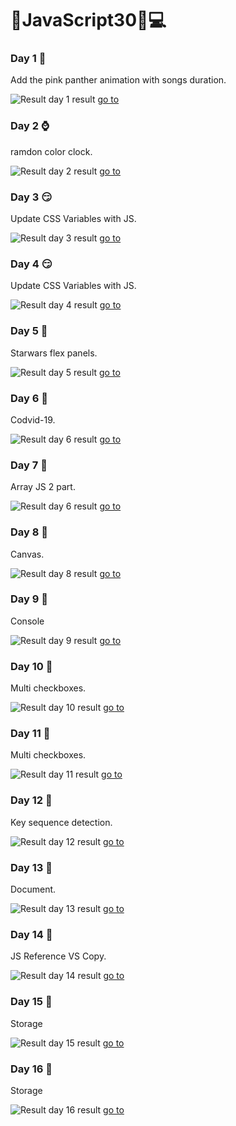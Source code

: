 # :hammer:JavaScript30:rocket::computer:

### Day 1 :tiger:
Add the pink panther animation with songs duration. 

![Result day 1](https://github.com/DavidAlejandroM/JavaScript30/blob/master/01-day/assets/img/01-day.png?raw=true)
result [go to](https://davidalejandrom.github.io/JavaScript30/01-day/index.html)


### Day 2 :watch:
ramdon color clock. 

![Result day 2](https://github.com/DavidAlejandroM/JavaScript30/blob/master/02-day/assets/img/02-day.png?raw=true)
result [go to](https://davidalejandrom.github.io/JavaScript30/02-day/index.html)


### Day 3 :smirk:
Update CSS Variables with JS. 

![Result day 3](https://github.com/DavidAlejandroM/JavaScript30/blob/master/03-day/assets/img/03-day.png?raw=true)
result [go to](https://davidalejandrom.github.io/JavaScript30/03-day/index.html)


### Day 4 :smirk:
Update CSS Variables with JS. 

![Result day 4](https://github.com/DavidAlejandroM/JavaScript30/blob/master/04-day/assets/img/04-day.png?raw=true)
result [go to](https://davidalejandrom.github.io/JavaScript30/04-day/index.html)


### Day 5 :rocket:
Starwars flex panels. 

![Result day 5](https://github.com/DavidAlejandroM/JavaScript30/blob/master/05-day/assets/img/05-day.png?raw=true)
result [go to](https://davidalejandrom.github.io/JavaScript30/05-day/index.html)


### Day 6 :rocket:
Codvid-19. 

![Result day 6](https://github.com/DavidAlejandroM/JavaScript30/blob/master/06-day/assets/img/06-day.png?raw=true)
result [go to](https://davidalejandrom.github.io/JavaScript30/06-day/index.html)


### Day 7 :rocket:
Array JS 2 part. 

![Result day 6](https://github.com/DavidAlejandroM/JavaScript30/blob/master/07-day/assets/img/day.png?raw=true)
result [go to](https://davidalejandrom.github.io/JavaScript30/07-day/index.html)


### Day 8 :rocket:
Canvas. 

![Result day 8](https://github.com/DavidAlejandroM/JavaScript30/blob/master/08-day/assets/img/day.png?raw=true)
result [go to](https://davidalejandrom.github.io/JavaScript30/08-day/index.html)


### Day 9 :rocket:
Console 

![Result day 9](https://github.com/DavidAlejandroM/JavaScript30/blob/master/09-day/assets/img/day.png?raw=true)
result [go to](https://davidalejandrom.github.io/JavaScript30/09-day/index.html)


### Day 10 :rocket:
Multi checkboxes. 

![Result day 10](https://github.com/DavidAlejandroM/JavaScript30/blob/master/10-day/assets/img/day.png?raw=true)
result [go to](https://davidalejandrom.github.io/JavaScript30/10-day/index.html)


### Day 11 :rocket:
Multi checkboxes. 

![Result day 11](https://github.com/DavidAlejandroM/JavaScript30/blob/master/11-day/assets/img/day.png?raw=true)
result [go to](https://davidalejandrom.github.io/JavaScript30/11-day/index.html)


### Day 12 :rocket:
Key sequence detection. 

![Result day 12](https://github.com/DavidAlejandroM/JavaScript30/blob/master/12-day/assets/img/day.png?raw=true)
result [go to](https://davidalejandrom.github.io/JavaScript30/12-day/index.html)


### Day 13 :rocket:
Document. 

![Result day 13](https://github.com/DavidAlejandroM/JavaScript30/blob/master/13-day/assets/img/day.png?raw=true)
result [go to](https://davidalejandrom.github.io/JavaScript30/13-day/index.html)


### Day 14 :rocket:
JS Reference VS Copy. 

![Result day 14](https://github.com/DavidAlejandroM/JavaScript30/blob/master/14-day/assets/img/day.png?raw=true)
result [go to](https://davidalejandrom.github.io/JavaScript30/14-day/index.html)


### Day 15 :rocket:
Storage 

![Result day 15](https://github.com/DavidAlejandroM/JavaScript30/blob/master/15-day/assets/img/day.png?raw=true)
result [go to](https://davidalejandrom.github.io/JavaScript30/15-day/index.html)


### Day 16 :rocket:
Storage 

![Result day 16](https://github.com/DavidAlejandroM/JavaScript30/blob/master/16-day/assets/img/day.png?raw=true)
result [go to](https://davidalejandrom.github.io/JavaScript30/16-day/index.html)